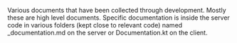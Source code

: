 Various documents that have been collected through development. Mostly these are high level documents. Specific documentation is inside the server code in various folders (kept close to relevant code) named _documentation.md on the server or Documentation.kt on the client.
